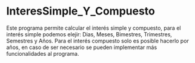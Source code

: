 # InteresSimple_Y_Compuesto
Este programa permite calcular el interés simple y compuesto, para el interés simple podemos elejir: Dias, Meses, Bimestres, Trimestres, Semestres y Años. Para el interés compuesto solo es posible hacerlo por años, en caso de ser necesario se pueden implementar más funcionalidades al programa.
